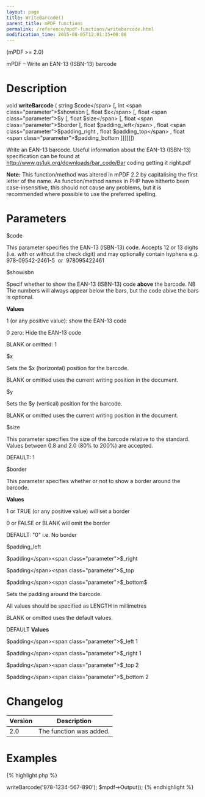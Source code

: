 ```yaml
---
layout: page
title: WriteBarcode()
parent_title: mPDF functions
permalink: /reference/mpdf-functions/writebarcode.html
modification_time: 2015-08-05T12:01:15+00:00
---
```


(mPDF >= 2.0)

mPDF – Write an EAN-13 (ISBN-13) barcode

# Description

void **writeBarcode** ( string <span class="parameter">$code</span> [, int <span class="parameter">$showisbn</span>
[, float <span class="parameter">$x</span> [, float <span class="parameter">$y</span> [, float
<span class="parameter">$size</span> [, float <span class="parameter">$border</span> [, float
<span class="parameter">$padding_left</span> , float <span class="parameter">$padding_right</span> ,
float <span class="parameter">$padding_top</span> , float <span class="parameter">$padding_bottom</span> ]]]]]])

Write an EAN-13 barcode. Useful information about the EAN-13 (ISBN-13) specification can be found at
<a href="http://www.gs1uk.org/downloads/bar_code/Bar coding getting it right.pdf">
	http://www.gs1uk.org/downloads/bar_code/Bar coding getting it right.pdf
</a>

<div class="alert alert-info" role="alert">
	<strong>Note:</strong> This function/method was altered in mPDF 2.2 by
	capitalising the first letter of the name. As function/method names in PHP have hitherto been case-insensitive,
	this should not cause any problems, but it is recommended where possible to use the preferred spelling.
</div>

# Parameters

<span class="parameter">$code</span>

This parameter specifies the EAN-13 (ISBN-13) code. Accepts 12 or 13 digits (i.e. with or without the check digit)
and may optionally contain hyphens e.g. 978-09542-2461-5  or  978095422461

<span class="parameter">$showisbn</span>

Specif whether to show the EAN-13 (ISBN-13) code **above** the barcode. NB The numbers will always appear below the
bars, but the code abive the bars is optional.

**Values**

1 (or any positive value): show the EAN-13 code

0 zero: Hide the EAN-13 code

<span class="smallblock">BLANK</span> or omitted: 1

<span class="parameter">$x</span>

Sets the <span class="parameter">$x</span> (horizontal) position for the barcode.

<span class="smallblock">BLANK</span> or omitted uses the current writing position in the document.

<span class="parameter">$y</span>

Sets the <span class="parameter">$y</span> (vertical) position for the barcode.

<span class="smallblock">BLANK</span> or omitted uses the current writing position in the document.

<span class="parameter">$size</span>

This parameter specifies the size of the barcode relative to the standard. Values between 0.8 and 2.0 (80% to 200%) are accepted.

<span class="smallblock">DEFAULT</span>: 1

<span class="parameter">$border</span>

This parameter specifies whether or not to show a border around the barcode.

**Values**

1 or <span class="smallblock">TRUE</span> (or any positive value) will set a border

0 or <span class="smallblock">FALSE</span> or <span class="smallblock">BLANK</span> will omit the border

<span class="smallblock">DEFAULT</span>: "0" i.e. No border

<span class="parameter">$padding_left</span>

<span class="parameter">$padding</span><span class="parameter">$_right</span>

<span class="parameter">$padding</span><span class="parameter">$_top</span>

<span class="parameter">$padding</span><span class="parameter">$_bottom</span><span class="parameter">$

</span>

Sets the padding around the barcode.

All values should be specified as <span class="smallblock">LENGTH</span> in millimetres

<span class="smallblock">BLANK</span> or omitted uses the default values.

<span class="smallblock">DEFAULT</span> **Values**

<span class="parameter">$padding</span><span class="parameter">$_left</span> 1

<span class="parameter">$padding</span><span class="parameter">$_right</span> 1

<span class="parameter">$padding</span><span class="parameter">$_top</span> 2

<span class="parameter">$padding</span><span class="parameter">$_bottom</span> 2

# Changelog

<table class="table"> <thead>
<tr> <th>Version</th><th>Description</th> </tr>
</thead> <tbody>
<tr>
<td>2.0</td>
<td>The function was added.</td>
</tr>
</tbody> </table>

# Examples

{% highlight php %}
<?php

$mpdf = new \Mpdf\Mpdf();

$mpdf->writeBarcode('978-1234-567-890');

$mpdf->Output();
{% endhighlight %}

